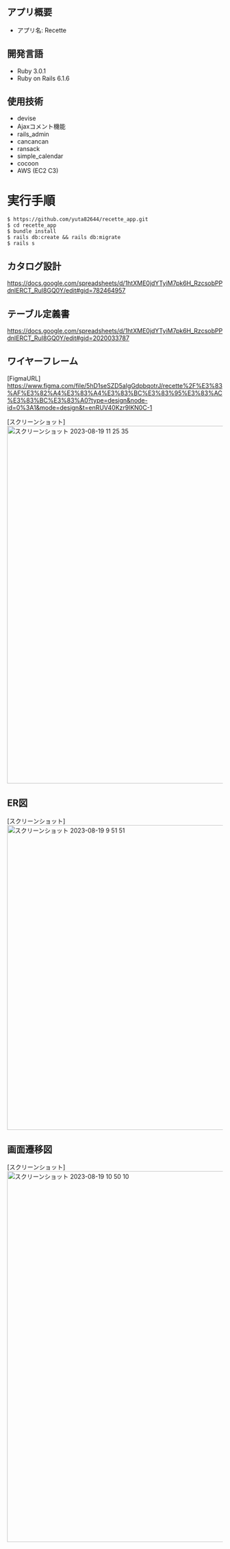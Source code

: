 
## アプリ概要
- アプリ名: Recette

## 開発言語
- Ruby 3.0.1
- Ruby on Rails 6.1.6

## 使用技術
- devise
- Ajaxコメント機能
- rails_admin
- cancancan
- ransack
- simple_calendar
- cocoon
- AWS (EC2 C3)

# 実行手順

```
$ https://github.com/yuta82644/recette_app.git
$ cd recette_app
$ bundle install
$ rails db:create && rails db:migrate
$ rails s

```

## カタログ設計

https://docs.google.com/spreadsheets/d/1htXME0jdYTyiM7pk6H_RzcsobPPdnlERCT_RuI8GQ0Y/edit#gid=782464957
## テーブル定義書

https://docs.google.com/spreadsheets/d/1htXME0jdYTyiM7pk6H_RzcsobPPdnlERCT_RuI8GQ0Y/edit#gid=2020033787

## ワイヤーフレーム

[FigmaURL]
https://www.figma.com/file/5hD1seSZD5aIgGdpbqotrJ/recette%2F%E3%83%AF%E3%82%A4%E3%83%A4%E3%83%BC%E3%83%95%E3%83%AC%E3%83%BC%E3%83%A0?type=design&node-id=0%3A1&mode=design&t=enRUV40Kzr9lKN0C-1

[スクリーンショット]
<img width="833" alt="スクリーンショット 2023-08-19 11 25 35" src="https://github.com/yuta82644/recette_app/assets/130124114/67b903be-21d4-4318-9b5f-e16a32f29b7d">

## ER図
[スクリーンショット]
<img width="710" alt="スクリーンショット 2023-08-19 9 51 51" src="https://github.com/yuta82644/recette_app/assets/130124114/0c2ba0b3-7b77-413c-b84a-7584ce973a31">

## 画面遷移図

[スクリーンショット]
<img width="864" alt="スクリーンショット 2023-08-19 10 50 10" src="https://github.com/yuta82644/recette_app/assets/130124114/ad881c74-01f1-4265-9e3e-12afc3a52beb">
